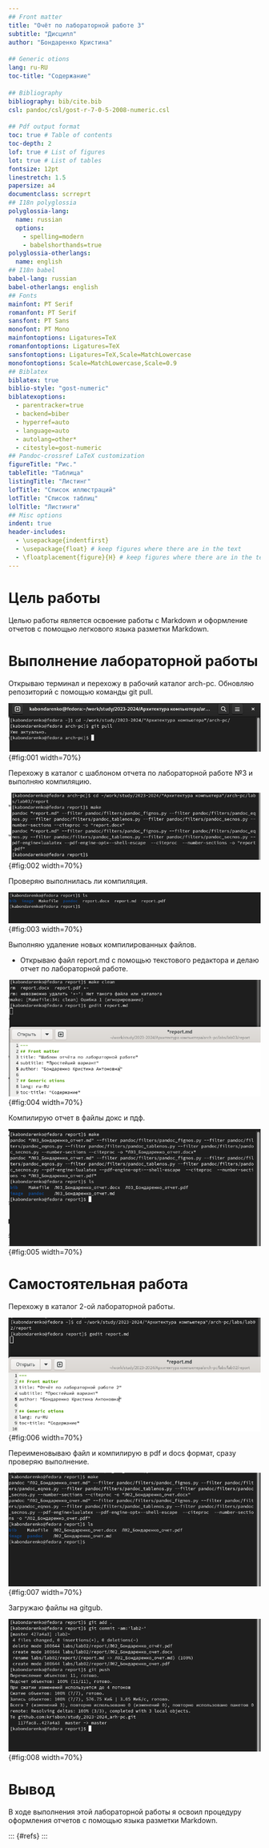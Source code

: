 ```yaml
---
## Front matter
title: "Очёт по лабораторной работе 3"
subtitle: "Дисципл"
author: "Бондаренко Кристина"

## Generic otions
lang: ru-RU
toc-title: "Содержание"

## Bibliography
bibliography: bib/cite.bib
csl: pandoc/csl/gost-r-7-0-5-2008-numeric.csl

## Pdf output format
toc: true # Table of contents
toc-depth: 2
lof: true # List of figures
lot: true # List of tables
fontsize: 12pt
linestretch: 1.5
papersize: a4
documentclass: scrreprt
## I18n polyglossia
polyglossia-lang:
  name: russian
  options:
	- spelling=modern
	- babelshorthands=true
polyglossia-otherlangs:
  name: english
## I18n babel
babel-lang: russian
babel-otherlangs: english
## Fonts
mainfont: PT Serif
romanfont: PT Serif
sansfont: PT Sans
monofont: PT Mono
mainfontoptions: Ligatures=TeX
romanfontoptions: Ligatures=TeX
sansfontoptions: Ligatures=TeX,Scale=MatchLowercase
monofontoptions: Scale=MatchLowercase,Scale=0.9
## Biblatex
biblatex: true
biblio-style: "gost-numeric"
biblatexoptions:
  - parentracker=true
  - backend=biber
  - hyperref=auto
  - language=auto
  - autolang=other*
  - citestyle=gost-numeric
## Pandoc-crossref LaTeX customization
figureTitle: "Рис."
tableTitle: "Таблица"
listingTitle: "Листинг"
lofTitle: "Список иллюстраций"
lotTitle: "Список таблиц"
lolTitle: "Листинги"
## Misc options
indent: true
header-includes:
  - \usepackage{indentfirst}
  - \usepackage{float} # keep figures where there are in the text
  - \floatplacement{figure}{H} # keep figures where there are in the text
---
```


# Цель работы

Целью работы является освоение работы с Markdown и оформление отчетов с помощью легкового языка разметки Markdown.

# Выполнение лабораторной работы

Открываю терминал и перехожу в рабочий каталог arch-pc. Обновляю репозиторий с помощью команды git pull.

![Обновление репозитория и перемещение между файлами](image/1.png){#fig:001 width=70%}

Перехожу в каталог с шаблоном отчета по лабораторной работе №3 и выполняю компиляцию.

 ![компиляция шаблона](image/2.png){#fig:002 width=70%}

Проверяю выполнилась ли компиляция.

![Проверка на выполнение компиляции](image/9.png){#fig:003 width=70%}

Выполняю удаление новых компилированных файлов.
- Открываю файл report.md с помощью текстового редактора и делаю отчет по лабораторной работе.

![Удаление компилированных файлов](image/3.png){#fig:004 width=70%}

Компилирую отчет в файлы докс и пдф.

![компиляция](image/4.png){#fig:005 width=70%}

# Самостоятельная работа

Перехожу в каталог 2-ой лабораторной работы.

![Отерытие католога лаб 2](image/6.png){#fig:006 width=70%}

Переименовываю файл и компилирую в pdf и docs формат, сразу проверяю выполнение.

![переименовывание](image/7.png){#fig:007 width=70%}

Загружаю файлы на gitgub.

![проверка](image/8.png){#fig:008 width=70%}

# Вывод

В ходе выполнения этой лабораторной работы я освоил процедуру оформления  отчетов с помощью языка разметки Markdown. 

::: {#refs}
:::
